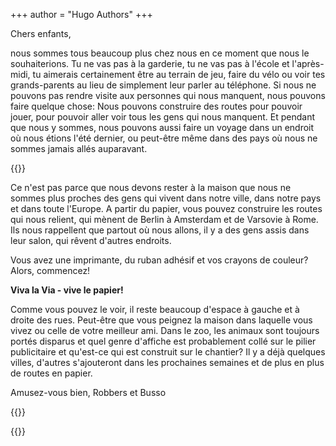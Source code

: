 +++
author = "Hugo Authors"
+++

Chers enfants,

nous sommes tous beaucoup plus chez nous en ce moment que nous le souhaiterions. Tu ne vas pas à la garderie, tu ne vas pas à l'école et l'après-midi, tu aimerais certainement être au terrain de jeu, faire du vélo ou voir tes grands-parents au lieu de simplement leur parler au téléphone. Si nous ne pouvons pas rendre visite aux personnes qui nous manquent, nous pouvons faire quelque chose: Nous pouvons construire des routes pour pouvoir jouer, pour pouvoir aller voir tous les gens qui nous manquent. Et pendant que nous y sommes, nous pouvons aussi faire un voyage dans un endroit où nous étions l'été dernier, ou peut-être même dans des pays où nous ne sommes jamais allés auparavant.

{{<gallery>}}

Ce n'est pas parce que nous devons rester à la maison que nous ne sommes plus proches des gens qui vivent dans notre ville, dans notre pays et dans toute l'Europe. A partir du papier, vous pouvez construire les routes qui nous relient, qui mènent de Berlin à Amsterdam et de Varsovie à Rome. Ils nous rappellent que partout où nous allons, il y a des gens assis dans leur salon, qui rêvent d'autres endroits.

Vous avez une imprimante, du ruban adhésif et vos crayons de couleur? Alors, commencez!

**Viva la Via - vive le papier!**

Comme vous pouvez le voir, il reste beaucoup d'espace à gauche et à droite des rues. Peut-être que vous peignez la maison dans laquelle vous vivez ou celle de votre meilleur ami. Dans le zoo, les animaux sont toujours portés disparus et quel genre d'affiche est probablement collé sur le pilier publicitaire et qu'est-ce qui est construit sur le chantier? Il y a déjà quelques villes, d'autres s'ajouteront dans les prochaines semaines et de plus en plus de routes en papier.

Amusez-vous bien, Robbers et Busso

{{<downloads>}}

{{<team-avatar>}}